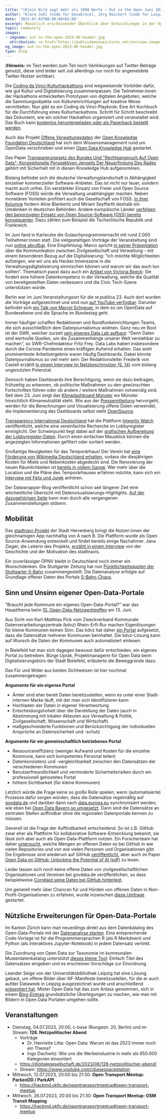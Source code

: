 ```yaml
---
title: "(K)ein Bild sagt mehr als 1000 Worte – Out in the Open Juni 2023"
author: "Klara Juhl (Code for Osnabrück), Jörg Reichert (Code for Leipzig) et al."
date: '2023-07-03T08:00:00+02:00'
excerpt: Monatlich erscheinender Überblick über Entwicklungen in der Open Data und Civic Tech Szene
topic: community
images:
- imgname: out-in-the-open-2023-06-header.jpg
  attribution: <a href="https://publicdomainpictures.net/en/view-image.php?image=11886&picture=open-sign">Foto</a> von <a href="https://publicdomainpictures.net/en/browse-author.php?a=12320">Maita Ru</a> auf <a href="https://publicdomainpictures.net">publicdomainpictures.net</a>
og_image: out-in-the-open-2023-06-header.jpg
type: blog
---
```


(**Hinweis:** im Text werden zum Teil noch Verlinkungen auf Twitter-Beträge genutzt, diese sind leider seit Juli allerdings nur noch für angemeldete Twitter-Nutzer sichtbar).

Die [Coding da Vinci-Kulturhackathons](https://codingdavinci.de/) sind wegweisende Vorbilder dafür, wie gut Kultur und Digitalisierung zusammenpassen. Die Teilnehmer:innen der Hackathons entwickelten Prototypen von digitalen Angeboten, welche die Sammlungsobjekte von Kultureinrichtungen auf kreative Weise vermittelten. Nun gibt es ein Coding da Vinci-Playbook: Eine Art Kochbuch für die Durchführung eines Kulturhackathons. Schritt für Schritt beschreibt das Dokument, wie ein solcher Hackathon organisiert und veranstaltet wird. Das Buch kann [kostenlos heruntergeladen oder als Paperback bestellt werden](https://www.degruyter.com/document/doi/10.1515/9783111085883/html).

Auch das Projekt [Offene Verwaltungsdaten](https://okfn.de/projekte/opendata/) der [Open Knowledge Foundation Deutschland](https://okfn.de/) hat sich dem Wissensmanagement rund um OpenData verschrieben und einen [Open Data Knowledge Hub](https://opendata.okfn.de/) gestartet.

Das Paper [Transparenzgesetz des Bundes Und "Rechtsanspruch Auf Open Data": Konzeptionelle Perspektiven Jenseits Der Neuerfindung Des Rades](https://papers.ssrn.com/sol3/papers.cfm?abstract_id=4492439) gehört mit Sicherheit mit in diesen Knowledge Hub aufgenommen.

Bislang befindet sich die deutsche Verwaltungslandschaft in Abhängigkeit einzelner kommerzieller Software-Anbieter. Das ist nicht nur teuer, sondern macht auch unfrei. Ein verstärkter Einsatz von Freier und Open Source Software (FOSS) würde die Verwaltung unabhängiger machen. Neben monetären Vorteilen profitiert auch die Gesellschaft von FOSS. [In ihrer Kolumne](https://netzpolitik.org/2023/oeffentliches-geld-oeffentliches-gut-freie-und-offene-software-zum-standard-in-der-verwaltung-machen/) fordern Aline Blankertz und Miriam Seyffarth deshalb ein Umdenken in deutschen Behörden.
Andere europäische Länder [verfolgen den bevorzugten Einsatz von Open Source-Software (OSS) bereits konsequenter](https://maik-aussendorf.de/2023/06/mehr-open-source-in-der-verwaltung-gutachten-zeigt-moeglichkeiten-auf/). Dazu zählen zum Beispiel die Tschechische Republik und Frankreich.

Im Juni fand in Karlsruhe die Gulaschprogrammiernacht mit rund 2.000 Teilnehmer:innen statt. Die vielgestaltigen Vorträge der Veranstaltung sind nun [online abrufbar](https://media.ccc.de/b/conferences/gpn/gpn21). Eine Empfehlung: Marco spricht [in seiner Präsentation](https://media.ccc.de/v/gpn21-199-hack-your-government-warum-verwaltungsdigitalisierung-nicht-ohne-zivilgesellschaft-geht#t=25) über die Kommunikation zwischen Zivilgesellschaft und Verwaltung - mit einem besonderen Bezug auf die Digitalisierung: "Ich möchte Möglichkeiten aufzeigen, wie wir uns als Hacker:innenszene in die Verwaltungsdigitalisierung einmischen können und warum wir das auch tun sollten".
Thematisch passt dazu auch ein [Artikel von Victoria Boeck](https://www.oeffentliche-it.de/-/wie-die-verwaltung-civic-tech-mit-open-data-besser-unterstuetzen-kann): Sie fordert eine höhere Datenkompetenz in der Verwaltung, welche die Qualität von bereitgestellten Daten verbessern und die Civic Tech-Szene unterstützen würde.

Berlin war im Juni Veranstaltungsort für die re:publica 23. Auch dort wurden die Vorträge aufgezeichnet und sind nun [auf YouTube verfügbar](https://www.youtube.com/watch?v=KreiuxXFhrQ&list=PLAR_6-tD7IZWUKTU4nkDoKmzGTSocVAAx&index=5). Darunter befindet sich [ein Talk von Marcel Schneuer](https://www.youtube.com/watch?v=1vBNAZayYa8), in dem es um OpenData auf Bundesebene und die Sprache im Bundestag geht.

Immer häufiger schaffen Redaktionen und Rundfunkeinrichtungen Teams, die sich ausschließlich dem Datenjournalismus widmen. Ganz neu im Boot ist der SWR, welcher zurzeit [sein eigenes Data Lab aufbaut](https://www.dwdl.de/nachrichten/93447/data_lab_swr_baut_team_fuer_datenjournalismus_auf/): "Denn Daten sind wertvolle Quellen, um die Zusammenhänge unserer Welt verstehbar zu machen", so SWR-Chefredakteur Fritz Frey. Data Labs haben insbesondere durch die Corona-Pandemie einen kräftigen Aufwind erhalten. Das wohl prominenteste Arbeitsergebnis waren häufig Dashboards. Dabei könnte Datenjournalismus so viel mehr sein: Der Redaktionsleiter Frederik von Castell erzählt [in einem Interview im Netzbeschmutzer (S. 14)](https://t.co/TAar7HdjmF) vom bislang ungenutzten Potenzial.

Dennoch haben Dashboards ihre Berechtigung, wenn sie dazu beitragen, frühzeitig zu erkennen, ob politische Maßnahmen zu den gewünschten Fortschritten führen oder ob andere / weitere Maßnahmen notwendig sind. Seit dem 23. Juni zeigt das [Klimadashboard Münster](https://klimadashboard.ms/) wo Münster hinsichtlich Klimaneutralität steht. Wie aus der [Pressemitteilung](https://www.stadt-muenster.de/aktuelles/pm-details?1131956) hervorgeht, werden für die Berechnungen und Visualisierung offene Daten verwendet, die Implementierung des Dashboards selbst steht [OpenSource](https://gitlab.opencode.de/smart-city-muenster/klimadashboard-muenster/).

[Transparency International Deutschland](https://www.transparency.de/) hat die Plattform [Integrity Watch](https://integritywatch.transparency.de/) veröffentlicht, welche eine vereinfachte Recherche im Lobbyregister ermöglicht. Der Schwerpunkt liegt dabei auf der [grafischen Aufbereitung der Lobbyregister-Daten](https://twitter.com/transparency_de/status/1669688056117379072?s=20). Durch einen einfachen Mausklick können die angezeigten Informationen gefiltert oder sortiert werden.

Großartige Neuigkeiten für das Temporärhaus! Der Verein hat [eine Förderung von Wikimedia Deutschland erhalten](https://twitter.com/WikimediaDE/status/1670809797669666819?s=20), sodass die diesjährigen Kosten für Miete und Nebenkosten abgedeckt sind. Die Renovierung der neuen Räumlichkeiten ist [bereits in vollem Gange](https://twitter.com/temporaerhaus/status/1670441456958414849?s=20). Wer mehr über die Location und die Pläne des Temporärhauses erfahren möchte, kann sich ein [Interview mit Felix und Jurek](https://freefm.de/artikel/lokaltermin-nr-91-das-tempor%C3%A4rhaus) anhören.

Der Datawrapper-Blog veröffentlicht schon seit längerer Zeit eine wöchentliche Übersicht mit Datenvisualisierungs-Highlights. [Auf der dazugehörigen Seite](https://blog.datawrapper.de/category/data-vis-dispatch/) kann man durch alle vergangenen Zusammenstellungen stöbern.

## Mobilität
Das [stadtnavi-Projekt](https://stadtnavi.de/) der Stadt Herrenberg bringt die Nutzer:innen der gleichnamigen App nachhaltig von A nach B. Die Plattform wurde als Open Source-Anwendung entwickelt und findet bereits einige Nachahmer. Jana Zieger, die Leiterin des Projekts, [erzählt in einem Interview](https://reset.org/interview-stadtnavi-herrenberg-lokal-vernetzt-fuer-eine-gruene-mobilitaet/) von der Geschichte und der Motivation des stadtnavis.

Ein zuverlässiger ÖPNV bleibt in Deutschland noch immer ein Wunschdenken. Die Stuttgarter Zeitung hat nun [Pünktlichkeitsquoten der Stuttgarter S-Bahn](https://www.stuttgarter-zeitung.de/inhalt.s-bahn-chaos-in-stuttgart-daten-zeigen-wie-stark-die-zuege-wirklich-verspaetet-sind.c575e5de-b78b-4418-933c-bd2334f11168.html) zusammengestellt. Die Datenanalyse erfolgte auf Grundlage offener Daten des Portals [S-Bahn-Chaos](https://s-bahn-chaos.de/).

## Sinn und Unsinn eigener Open-Data-Portale
"Braucht jede Kommune ein eigenes Open-Data-Portal?" war das Hauptthema beim [10. Open-Data-Netzwerktreffen](https://www.bertelsmann-stiftung.de/de/unsere-projekte/daten-fuer-die-gesellschaft/projektnachrichten/10-open-data-netzwerktreffen-2300613) am 13. Juni. 

Aus Sicht von Karl-Matthias Pick vom Zweckverband Kommunale Datenverarbeitungszentrale (kdvz) Rhein-Erft-Rur machen Eigenlösungen für kleine Kommunen keinen Sinn. Das kdvz hat daher [ein Portal](https://offenedaten.kdvz-frechen.de/search) aufgesetzt, dass die Datensätze mehrerer Kommunen beinhaltet. Die kdvz-Lösung kann auf Wunsch die Daten der Kommunen auch automatisiert einlesen. 

In Bielefeld hat man sich dagegen bewusst dafür entschieden, ein eigenes Portal zu betreiben. Bürge Uprak, Projektmanagerin für Open Data beim Digitalisierungsbüro der Stadt Bielefeld, erläuterte die Beweggründe dazu. 

Das Für und Wider aus beiden Sichtweisen ist hier nochmal zusammengetragen:

**Argumente für ein eigenes Portal**
 * Ämter sind eher bereit Daten bereitzustellen, wenn es unter einer Stadt-internen Marke läuft, mit der man sich identifizieren kann
 * Hochladen der Daten in eigener Verantwortung
 * Entscheidungshoheit über die Darstellung der Daten (auch in Abstimmung mit lokalen Akteuren aus Verwaltung & Politik, Zivilgesellschaft, Wissenschaft und Wirtschaft)
 * maßgeschneiderte Funktionen und Berücksichtigung der individuellen Ansprüche an Datensicherheit und -schutz

**Argumente für ein gemeinschaftlich betriebenes Portal**
 * Ressourceneffizienz (weniger Aufwand und Kosten für die einzelne Kommune, kann sich kompetentes Personal teilen)
 * Datenkonsistenz und -vergleichbarkeit zwischen den Datensätzen der verschiedenen Kommunen
 * Benutzerfreundlichkeit und verminderte Sicherheitsrisiken durch ein professionell gehostetes Portal
 * höhere Sichtbarkeit (für kleine Kommunen)

Letzlich würde die Frage keine so große Rolle spielen, wenn (automatisierte) Prozesse dafür sorgen würden, dass die Datensätze regelmäßig auf [govdata.de](https://www.govdata.de/) und darüber dann nach [data.europa.eu](https://data.europa.eu/) synchronisiert werden, wie eben bei [Open Data Bayern so umgesetzt](https://twitter.com/ByteBayern/status/1673961870649180161). Dann sind die Datensätze an zentralen Stellen auffindbar ohne die regionalen Datenportale kennen zu müssen.

Generell ist die Frage der Auffindbarkeit entscheidend. So ist z.B. GitHub zwar eher als Plattform für kollaborative Software-Entwicklung bekannt, sie lässt sich aber auch als Open-Data-Plattform nutzen. Ein Forscherteam hat daher [untersucht](https://arxiv.org/abs/2306.06191), welche Mengen an offenen Daten es bei GitHub in wie vielen Repositories und von wie vielen Personen und Organisationen gibt. Die Ergebnisse sind wiederum auf GitHub [veröffentlicht](https://github.com/github/open-data-on-github), aber auch im Paper [Open Data on GitHub: Unlocking the Potential of AI (pdf)](https://arxiv.org/pdf/2306.06191) zu lesen.

Leider lassen sich noch keine offene Daten von zivilgesellschaftlichen Organisationen und Vereinen bei govdata.de veröffentlichen, so dass beispielweise [Correlaid seine Daten bei GitHub hinterlegt](https://twitter.com/ameisen_strasse/status/1670758704080117760).

Um generell mehr über Chancen für und Hürden von offenen Daten in Non-Profit-Organisationen zu erfahren, wurde inzwischen [diese Umfrage](https://umfrageupdate.bertelsmann-stiftung.de/159398) gestartet.

## Nützliche Erweiterungen für Open-Data-Portale
Im Kanton Zürich kann man neuerdings direkt aus dem Datenkatalog des Open-Data-Portals mit der [Datenanalyse starten](https://openzh.github.io/starter-code-openZH/). Eine entsprechende Code-Vorlage ist für die Programmiersprachen R (als R Markdown) und Python (als interaktives Jupyter-Notebook) in jedem Datensatz verlinkt.

Die Zuordnung von Open Data zur Taxonomie im kommunalen Musterdatenkatalog unterstützt [dieses kleine Tool](https://huggingface.co/spaces/and-effect/Musterdatenkatalog): Einfach Titel des Datensatzes eingeben und es erscheinen Vorschläge zur Einordnung.

Leander Seige von der Universitätsbibliothek Leipzig hat eine Lösung gebaut, um offene Bilder über IIIF-Manifeste bereitzustellen, für die er auch aufder Dataweek in Leipzig ausgezeichnet wurde und anschließend [präsentiert hat](https://youtu.be/_XohikUZRE4?t=10546). Mister Open Data hat das zum Anlass genommen, sich in einem [Blog-Eintrag](https://open-north.de/blog/2023-06-28_bilder/) grundsätzliche Überlegungen zu machen, wie man mit Bildern in Open Data Portalen umgehen sollte.

## Veranstaltungen
  * Dienstag, 04.07.2023, 20:00, c-base (Rungestr. 20, Berlin) und im Stream: **128. Netzpolitischer Abend**
    * Vorträge
      * Dr. Henriette Litta: Open Data: Warum ist das 2023 immer noch ein Thema?
      * Ingo Dachwitz: Wie uns die Werbeindustrie in mehr als 650.000 Kategorien einsortiert
    * https://digitalegesellschaft.de/2023/06/128-netzpolitischer-abend/
    * Stream: https://www.youtube.com/cbasespacestation
  * Mittwoch, 12.07.2023, 20:00 bis 21:30: **Open Transport Meetup: ParkenDD / ParkAPI**
    * https://hackmd.okfn.de/opentransportmeetup#open-transport-meetup
  * Mittwoch, 26.07.2023, 20:00 bis 21:30: **Open Transport Meetup: OSM Transit Mapping**
    * https://hackmd.okfn.de/opentransportmeetup#open-transport-meetup
